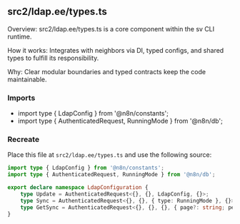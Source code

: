 ## src2/ldap.ee/types.ts

Overview: src2/ldap.ee/types.ts is a core component within the sv CLI runtime.

How it works: Integrates with neighbors via DI, typed configs, and shared types to fulfill its responsibility.

Why: Clear modular boundaries and typed contracts keep the code maintainable.

### Imports

- import type { LdapConfig } from '@n8n/constants';
- import type { AuthenticatedRequest, RunningMode } from '@n8n/db';

### Recreate

Place this file at `src2/ldap.ee/types.ts` and use the following source:

```ts
import type { LdapConfig } from '@n8n/constants';
import type { AuthenticatedRequest, RunningMode } from '@n8n/db';

export declare namespace LdapConfiguration {
	type Update = AuthenticatedRequest<{}, {}, LdapConfig, {}>;
	type Sync = AuthenticatedRequest<{}, {}, { type: RunningMode }, {}>;
	type GetSync = AuthenticatedRequest<{}, {}, {}, { page?: string; perPage?: string }>;
}

```
